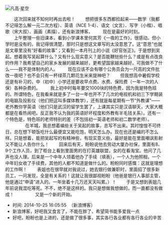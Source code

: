 ![凡高·星空](http://upload-images.jianshu.io/upload_images/5674982-2108493233bb1601.jpg?imageMogr2/auto-orient/strip%7CimageView2/2/w/1240)

　　这次回来就不知何时再出去啦！
　　想把很多东西都捡起来——数学（我都不记得怎么解一元二次方程）、英语（NCE 1-4）、语文（文言）、写字（小楷）、唱歌（宋大叔）、画画（素描），还有新浪博客。
　　现在是最好的时刻。
　　 
　　上午整理一些旧课本，看到小学课本里何其芳《一夜的工作》，很感动。但小学时是没有的，我记得很清楚，那时只是想这文章写的太没意思了。这“意思”也就是文章里没有“好看的故事”；又看到一本月刊上的小说《好官张正》。于是想到吴起。想着我写吴起算什么？又有什么现实意义？是否能鞭挞些什么？或是有点改良的作用？我希望自己的家乡发展的越来越好，更希望国家越来越好。可我做不了什么——我不是体制内的人。
　　现在应该不会有哪个公务员会为一尺高的文件批改一夜吧？也不会只有一杯绿茶几颗花生米来提神吧？
　　但我想高中暑假学校还是有补习的，中（初中）小学还是要收早点费、水费、保险费（一年一次的人保）各种杂费的。
　　我上初中时每年要交1000块的特色费，因为我是特色班的。所谓特色，在我看来就是多了一台一年也开不了几次的电视机和初三下学期装的电脑及投影仪（他们把这叫多媒体教学），还有就是每星期有一节“外教课”——老外教你学英语（他们只是武汉的留学生罢了，上课其实只是汉语聊天，大家大概都是在看热闹吧。反正我不认为我的英语好坏程度和外教有半毛钱关系）。还有一个特色是，特色班的老师特别的差（不包括初一英语老师和初二数学老师）。
　　 
　　在羊城，我总想着编些关于吴起的故事，总写不出来。其时惶惶不可终日，总在想下顿饭吃什么最便宜又能吃饱，明天怎么办。现在也还是编的不怎么样。只是想着，能把吴起写的有精神些，有现实意义些，最好是能在里面嘲讽影射又不能让人告你什么！
　　回来后有天，盼盼说他去劳动大厦办社保，里面有8、9个工作人员，到了柜台上看到里面男的在打英雄联盟，女的在看淘宝。他问了几声也没人理。后来是一个中年人领着他办了手续（填表），一个人为他照相，一个中年妇女收了手续费，其他的人都不知道是做什么的。盼盼同时感慨：这就是理想的工作啊！
　　表姐也在很早就对我说过，她去银行做兼职时，里面招了很多新员工，一问发现，全是有关系的！这就让我很鄙视盼盼（他爸是银行人事部主管，他是通过“申请”进入的。一年坐着十几万还天天叫累。）！
　　于是又想到表姐几年前说我混吃等死。不不，绝不是这样的。我只是想做我想做的，而一直都没有做成！
　　 
　　又是一个新的开始。

- 时间: 2014-10-25 16:05:55  （新浪博客）
- 新浪博客，好吧我又食言了，不能在胖了，希望简书能多爱我一点
- 好吧，盼盼也是上进的，还是做了很多事，其实各行各业都有各行各业的辛苦

